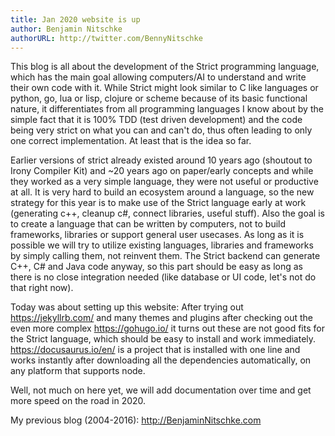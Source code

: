 ```yaml
---
title: Jan 2020 website is up
author: Benjamin Nitschke
authorURL: http://twitter.com/BennyNitschke
---
```


This blog is all about the development of the Strict programming language, which has the main goal allowing computers/AI to understand and write their own code with it. While Strict might look similar to C like languages or python, go, lua or lisp, clojure or scheme because of its basic functional nature, it differentiates from all programming languages I know about by the simple fact that it is 100% TDD (test driven development) and the code being very strict on what you can and can't do, thus often leading to only one correct implementation. At least that is the idea so far.

Earlier versions of strict already existed around 10 years ago (shoutout to Irony Compiler Kit) and ~20 years ago on paper/early concepts and while they worked as a very simple language, they were not useful or productive at all. It is very hard to build an ecosystem around a language, so the new strategy for this year is to make use of the Strict language early at work (generating c++, cleanup c#, connect libraries, useful stuff). Also the goal is to create a language that can be written by computers, not to build frameworks, libraries or support general user usecases. As long as it is possible we will try to utilize existing languages, libraries and frameworks by simply calling them, not reinvent them. The Strict backend can generate C++, C# and Java code anyway, so this part should be easy as long as there is no close integration needed (like database or UI code, let's not do that right now).

Today was about setting up this website: After trying out https://jekyllrb.com/ and many themes and plugins after checking out the even more complex https://gohugo.io/ it turns out these are not good fits for the Strict language, which should be easy to install and work immediately. https://docusaurus.io/en/ is a project that is installed with one line and works instantly after downloading all the dependencies automatically, on any platform that supports node.

Well, not much on here yet, we will add documentation over time and get more speed on the road in 2020.

My previous blog (2004-2016): http://BenjaminNitschke.com